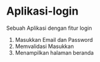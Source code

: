 # Aplikasi-login
Sebuah Aplikasi dengan fitur login
1. Masukkan Email dan Password
2. Memvalidasi Masukkan
3. Menampilkan halaman beranda
